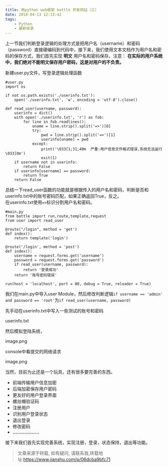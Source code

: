 ```yaml
---
title: 用python web框架 bottle 开发网站（三）
date: 2018-04-13 12:13:42
tags:
	- Python
	- 最新收录
---
```

上一节我们判断登录逻辑的处理方式是把用户名（username）和密码（password）直接硬编码到代码中，接下来，我们使用文本文档作为用户名和密码的保存方式，我们首先实现
**明文** 用户名和密码保存。注意： **在实际的用户系统中，我们绝对不能明文保存用户密码，这是对用户的不负责。**

新建user.py文件，写登录逻辑处理函数

    
    
    #user.py
    import os
    
    if not os.path.exists('./userinfo.txt'):
        open('./userinfo.txt', 'w', encoding = 'utf-8').close()
        
    def read_user(username, password):
        userinfo = dict()
        with open('./userinfo.txt', 'r') as fob:
            for line in fob.readlines():
                uname = line.strip().split('=>')[0]
                try:
                    pwd = line.strip().split('=>')[1]
                    userinfo[uname] = pwd
                except:
                    print('\033[1;31;40m  严重:用户信息文件格式错误,系统无法运行 \033[0m')
                    exit(1)
        if username not in userinfo:
            return False
        if userinfo[username] == password:
            return True
        return False
    

总结一下read_user函数的功能就是根据传入的用户名和密码，判断是否和userinfo.txt中的账号密码匹配，如果正确返回True，反之。  
在userinfo.txt使用`=>`标识分割用户名和密码。

    
    
    #main.py
    from bottle import run,route,template,request
    from user import read_user
    
    @route("/login", method = 'get')
    def index():
        return template('login')
    
    @route('/login', method = 'post')
    def index():
        username = request.forms.get('username')
        password = request.forms.get('password')
        if read_user(username, password):
            return '登录成功'
        return '账号密码错误'
        
    run(host = 'localhost', port = 80, debug = True, reloader = True)
    

我们在main.py中导入user Module，然后修改判断逻辑`if username == 'admin' and password ==
'root'`为`if read_user(username, password)`

先手动在userinfo.txt中写入一些测试的账号和密码

  

userinfo.txt

然后模拟登陆系统，

image.png

  

console中看提交的网络请求

  

image.png

当然，目前为止还是一个玩具，还有很多要完善的东西。

  * 前端传输用户信息加密
  * 后端加密保存用户密码
  * 更友好的用户登录界面
  * 螺丝帽验证码
  * 注册用户
  * 识别用户登录状态
  * 退出登录
  * 修改密码
  * **………………**

接下来我们首先实现完善系统，实现注册，登录，状态保持，退出等功能。


> 文章来源于转载, 如有疑问, 请联系我,转载地址:https://www.jianshu.com/p/06dcba9bfc71 